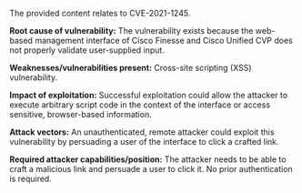 The provided content relates to CVE-2021-1245.

**Root cause of vulnerability:**
The vulnerability exists because the web-based management interface of Cisco Finesse and Cisco Unified CVP does not properly validate user-supplied input.

**Weaknesses/vulnerabilities present:**
Cross-site scripting (XSS) vulnerability.

**Impact of exploitation:**
Successful exploitation could allow the attacker to execute arbitrary script code in the context of the interface or access sensitive, browser-based information.

**Attack vectors:**
An unauthenticated, remote attacker could exploit this vulnerability by persuading a user of the interface to click a crafted link.

**Required attacker capabilities/position:**
The attacker needs to be able to craft a malicious link and persuade a user to click it. No prior authentication is required.